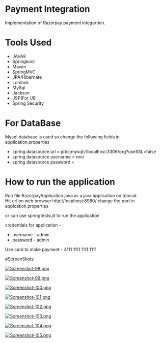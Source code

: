 # Payment Integration
Implementation of Razorpay payment integartion.

# Tools Used
* JAVA8
* Springboot
* Maven
* SpringMVC
* JPA/Hibernate
* Lombok
* MySql
* Jackson
* JSP(For UI)
* Spring Security

# For DataBase
Mysql database is used so change the following fields in application.properties  
* spring.datasource.url = jdbc:mysql://localhost:3306/org?useSSL=false
* spring.datasource.username = root
* spring.datasource.password = 	

# How to run the application
Run file RazorpayApplication.java as a java application on tomcat.  
Hit url on web browser http://localhost:8980/ change the port in applcation.properties  

or can use springtestsuit to run the application

credentials for application -  
* username - admin  
* password - admin  

Use card to make payment - 4111 1111 1111 1111

#ScreenShots

[![Screenshot-98.png](https://i.postimg.cc/bvWcJYW1/Screenshot-98.png)](https://postimg.cc/bGxFVPzv)

[![Screenshot-99.png](https://i.postimg.cc/rm46tX23/Screenshot-99.png)](https://postimg.cc/8JTXqY5m)

[![Screenshot-100.png](https://i.postimg.cc/7hrF3sx6/Screenshot-100.png)](https://postimg.cc/mzVpRS1f)

[![Screenshot-101.png](https://i.postimg.cc/prQgqfTB/Screenshot-101.png)](https://postimg.cc/GT27psvB)

[![Screenshot-102.png](https://i.postimg.cc/XNwSjb8y/Screenshot-102.png)](https://postimg.cc/BtQwpRRq)

[![Screenshot-103.png](https://i.postimg.cc/kggkvtdx/Screenshot-103.png)](https://postimg.cc/QHv4XCCt)

[![Screenshot-104.png](https://i.postimg.cc/rFJB4N7V/Screenshot-104.png)](https://postimg.cc/bsZVckzW)

[![Screenshot-105.png](https://i.postimg.cc/65tsTmjb/Screenshot-105.png)](https://postimg.cc/V5GZVDcX)

